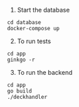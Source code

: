 1. Start the database

```shell
cd database
docker-compose up
```

2. To run tests

```
cd app
ginkgo -r
```

3. To run the backend

```
cd app
go build
./deckhandler
```

